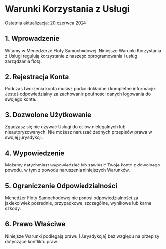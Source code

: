 # Warunki Korzystania z Usługi

Ostatnia aktualizacja: 20 czerwca 2024

## 1. Wprowadzenie
Witamy w Menedżerze Floty Samochodowej. Niniejsze Warunki Korzystania z Usługi regulują korzystanie z naszego oprogramowania i usług zarządzania flotą.

## 2. Rejestracja Konta
Podczas tworzenia konta musisz podać dokładne i kompletne informacje. Jesteś odpowiedzialny za zachowanie poufności danych logowania do swojego konta.

## 3. Dozwolone Użytkowanie
Zgadzasz się nie używać Usługi do celów nielegalnych lub nieautoryzowanych. Nie możesz naruszać żadnych przepisów prawa w swojej jurysdykcji.

## 4. Wypowiedzenie
Możemy natychmiast wypowiedzieć lub zawiesić Twoje konto z dowolnego powodu, w tym z powodu naruszenia niniejszych Warunków.

## 5. Ograniczenie Odpowiedzialności
Menedżer Floty Samochodowej nie ponosi odpowiedzialności za jakiekolwiek pośrednie, przypadkowe, szczególne, wynikowe lub karne szkody.

## 6. Prawo Właściwe
Niniejsze Warunki podlegają prawu [Jurysdykcja] bez względu na przepisy dotyczące konfliktu praw.